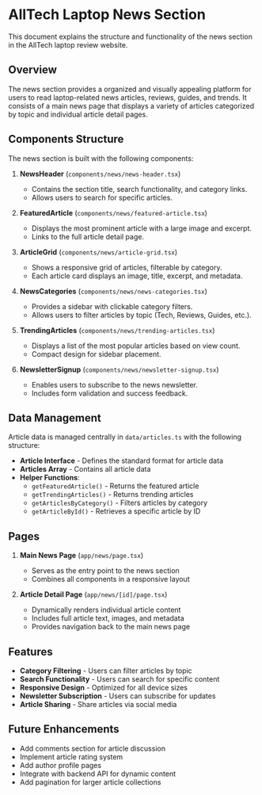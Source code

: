 # AllTech Laptop News Section

This document explains the structure and functionality of the news section in the AllTech laptop review website.

## Overview

The news section provides a organized and visually appealing platform for users to read laptop-related news articles, reviews, guides, and trends. It consists of a main news page that displays a variety of articles categorized by topic and individual article detail pages.

## Components Structure

The news section is built with the following components:

1. **NewsHeader** (`components/news/news-header.tsx`)
   - Contains the section title, search functionality, and category links.
   - Allows users to search for specific articles.

2. **FeaturedArticle** (`components/news/featured-article.tsx`)
   - Displays the most prominent article with a large image and excerpt.
   - Links to the full article detail page.

3. **ArticleGrid** (`components/news/article-grid.tsx`)
   - Shows a responsive grid of articles, filterable by category.
   - Each article card displays an image, title, excerpt, and metadata.

4. **NewsCategories** (`components/news/news-categories.tsx`)
   - Provides a sidebar with clickable category filters.
   - Allows users to filter articles by topic (Tech, Reviews, Guides, etc.).

5. **TrendingArticles** (`components/news/trending-articles.tsx`)
   - Displays a list of the most popular articles based on view count.
   - Compact design for sidebar placement.

6. **NewsletterSignup** (`components/news/newsletter-signup.tsx`)
   - Enables users to subscribe to the news newsletter.
   - Includes form validation and success feedback.

## Data Management

Article data is managed centrally in `data/articles.ts` with the following structure:

- **Article Interface** - Defines the standard format for article data
- **Articles Array** - Contains all article data
- **Helper Functions**:
  - `getFeaturedArticle()` - Returns the featured article
  - `getTrendingArticles()` - Returns trending articles
  - `getArticlesByCategory()` - Filters articles by category
  - `getArticleById()` - Retrieves a specific article by ID

## Pages

1. **Main News Page** (`app/news/page.tsx`)
   - Serves as the entry point to the news section
   - Combines all components in a responsive layout

2. **Article Detail Page** (`app/news/[id]/page.tsx`)
   - Dynamically renders individual article content
   - Includes full article text, images, and metadata
   - Provides navigation back to the main news page

## Features

- **Category Filtering** - Users can filter articles by topic
- **Search Functionality** - Users can search for specific content
- **Responsive Design** - Optimized for all device sizes
- **Newsletter Subscription** - Users can subscribe for updates
- **Article Sharing** - Share articles via social media

## Future Enhancements

- Add comments section for article discussion
- Implement article rating system
- Add author profile pages
- Integrate with backend API for dynamic content
- Add pagination for larger article collections 